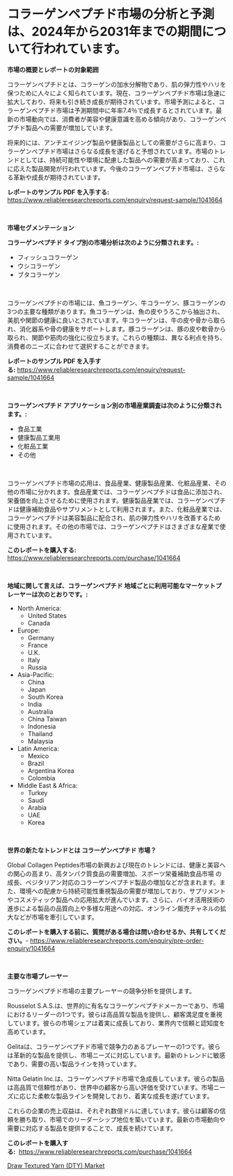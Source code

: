 <p><h1>コラーゲンペプチド市場の分析と予測は、2024年から2031年までの期間について行われています。</h1></p><p><strong>市場の概要とレポートの対象範囲</strong></p>
<p><p>コラーゲンペプチドとは、コラーゲンの加水分解物であり、肌の弾力性やハリを保つために人々によく知られています。現在、コラーゲンペプチド市場は急速に拡大しており、将来も引き続き成長が期待されています。市場予測によると、コラーゲンペプチド市場は予測期間中に年率7.4％で成長するとされています。最新の市場動向では、消費者が美容や健康意識を高める傾向があり、コラーゲンペプチド製品への需要が増加しています。</p><p>将来的には、アンチエイジング製品や健康製品としての需要がさらに高まり、コラーゲンペプチド市場はさらなる成長を遂げると予想されています。市場のトレンドとしては、持続可能性や環境に配慮した製品への需要が高まっており、これに応えた製品開発が行われています。今後のコラーゲンペプチド市場は、さらなる革新や成長が期待されています。</p></p>
<p><strong>レポートのサンプル PDF を入手する:</strong> <a href="https://www.reliableresearchreports.com/enquiry/request-sample/1041664">https://www.reliableresearchreports.com/enquiry/request-sample/1041664</a></p>
<p>&nbsp;</p>
<p><strong>市場セグメンテーション</strong></p>
<p><strong>コラーゲンペプチド タイプ別の市場分析は次のように分類されます。:</strong></p>
<p><ul><li>フィッシュコラーゲン</li><li>ウシコラーゲン</li><li>ブタコラーゲン</li></ul></p>
<p>&nbsp;</p>
<p><p>コラーゲンペプチドの市場には、魚コラーゲン、牛コラーゲン、豚コラーゲンの3つの主要な種類があります。魚コラーゲンは、魚の皮やうろこから抽出され、美肌や関節の健康に良いとされています。牛コラーゲンは、牛の皮や骨から取られ、消化器系や骨の健康をサポートします。豚コラーゲンは、豚の皮や軟骨から取られ、関節や筋肉の強化に役立ちます。これらの種類は、異なる利点を持ち、消費者のニーズに合わせて選択することができます。</p></p>
<p><strong>レポートのサンプル PDF を入手する:</strong>&nbsp;<a href="https://www.reliableresearchreports.com/enquiry/request-sample/1041664">https://www.reliableresearchreports.com/enquiry/request-sample/1041664</a></p>
<p>&nbsp;</p>
<p><strong> コラーゲンペプチド アプリケーション別の市場産業調査は次のように分類されます。:</strong></p>
<p><ul><li>食品工業</li><li>健康製品工業用</li><li>化粧品工業</li><li>その他</li></ul></p>
<p>&nbsp;</p>
<p><p>コラーゲンペプチド市場の応用は、食品産業、健康製品産業、化粧品産業、その他の市場に分かれます。食品産業では、コラーゲンペプチドは食品に添加され、栄養価を向上させるために使用されます。健康製品産業では、コラーゲンペプチドは健康補助食品やサプリメントとして利用されます。また、化粧品産業では、コラーゲンペプチドは美容製品に配合され、肌の弾力性やハリを改善するために使用されます。その他の市場では、コラーゲンペプチドはさまざまな産業で使用されています。</p></p>
<p><strong>このレポートを購入する:</strong>&nbsp; <a href="https://www.reliableresearchreports.com/purchase/1041664">https://www.reliableresearchreports.com/purchase/1041664</a></p>
<p>&nbsp;</p>
<p><strong>地域に関して言えば、コラーゲンペプチド 地域ごとに利用可能なマーケットプレーヤーは次のとおりです。:</strong></p>
<p><ul>
    <li>
        North America:
        <ul>
            <li>United States</li>
            <li>Canada</li>
        </ul>
    </li>
    <li>
        Europe:
        <ul>
            <li>Germany</li>
            <li>France</li>
            <li>U.K.</li>
            <li>Italy</li>
            <li>Russia</li>
        </ul>
    </li>
    <li>
        Asia-Pacific:
        <ul>
            <li>China</li>
            <li>Japan</li>
            <li>South Korea</li>
            <li>India</li>
            <li>Australia</li>
            <li>China Taiwan</li>
            <li>Indonesia</li>
            <li>Thailand</li>
            <li>Malaysia</li>
        </ul>
    </li>
    <li>
        Latin America:
        <ul>
            <li>Mexico</li>
            <li>Brazil</li>
            <li>Argentina Korea</li>
            <li>Colombia</li>
        </ul>
    </li>
    <li>
        Middle East & Africa:
        <ul>
            <li>Turkey</li>
            <li>Saudi</li>
            <li>Arabia</li>
            <li>UAE</li>
            <li>Korea</li>
        </ul>
    </li>
    </ul></p>
<p>&nbsp;</p>
<p><strong>世界の新たなトレンドとは コラーゲンペプチド 市場？</strong></p>
<p><p>Global Collagen Peptides市場の新興および現在のトレンドには、健康と美容への関心の高まり、高タンパク質食品の需要増加、スポーツ栄養補助食品市場 の成長、ベジタリアン対応のコラーゲンペプチド製品の増加などが含まれます。また、環境への配慮から持続可能性重視製品の需要が増加しており、サプリメントやコスメティック製品への応用拡大が進んでいます。さらに、バイオ活用技術の進歩による製品の品質向上や多様な用途への対応、オンライン販売チャネルの拡大などが市場を牽引しています。</p></p>
<p><strong>このレポートを購入する前に、質問がある場合は問い合わせるか、共有してください。</strong>- <a href="https://www.reliableresearchreports.com/enquiry/pre-order-enquiry/1041664">https://www.reliableresearchreports.com/enquiry/pre-order-enquiry/1041664</a></p>
<p>&nbsp;</p>
<p><strong>主要な市場プレーヤー</strong></p>
<p><p>コラーゲンペプチド市場の主要プレーヤーの競争分析を提供します。</p><p>Rousselot S.A.S.は、世界的に有名なコラーゲンペプチドメーカーであり、市場におけるリーダーの1つです。彼らは高品質な製品を提供し、顧客満足度を重視しています。彼らの市場シェアは着実に成長しており、業界内で信頼と認知度を高めています。</p><p>Gelitaは、コラーゲンペプチド市場で競争力のあるプレーヤーの1つです。彼らは革新的な製品を提供し、市場ニーズに対応しています。最新のトレンドに敏感であり、需要の高い製品ラインを持っています。</p><p>Nitta Gelatin Inc.は、コラーゲンペプチド市場で急成長しています。彼らの製品は高品質で信頼性があり、世界中の顧客から高い評価を受けています。市場ニーズに応じた柔軟な製品ラインを開発しており、着実な成長を遂げています。</p><p>これらの企業の売上収益は、それぞれ数億ドルに達しています。彼らは顧客の信頼を勝ち取り、市場でのリーダーシップ地位を築いています。最新の市場動向や需要に対応する製品を提供することで、成長を続けています。</p></p>
<p><strong>このレポートを購入する:</strong>&nbsp;&nbsp;<a href="https://www.reliableresearchreports.com/purchase/1041664">https://www.reliableresearchreports.com/purchase/1041664</a></p>
<p><p><a href="https://github.com/Angelnienowdseej3e45z3p8c/Market-Research-Report-List-1/blob/main/draw-textured-yarn-dty-market.md">Draw Textured Yarn (DTY) Market</a></p></p>